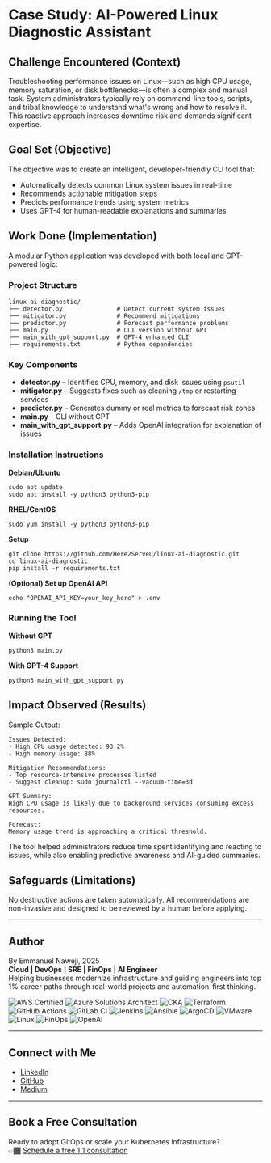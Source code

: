 # Case Study: AI-Powered Linux Diagnostic Assistant

## Challenge Encountered (Context)

Troubleshooting performance issues on Linux—such as high CPU usage, memory saturation, or disk bottlenecks—is often a complex and manual task. System administrators typically rely on command-line tools, scripts, and tribal knowledge to understand what's wrong and how to resolve it. This reactive approach increases downtime risk and demands significant expertise.

## Goal Set (Objective)

The objective was to create an intelligent, developer-friendly CLI tool that:
- Automatically detects common Linux system issues in real-time
- Recommends actionable mitigation steps
- Predicts performance trends using system metrics
- Uses GPT-4 for human-readable explanations and summaries

## Work Done (Implementation)

A modular Python application was developed with both local and GPT-powered logic:

### Project Structure

```
linux-ai-diagnostic/
├── detector.py               # Detect current system issues
├── mitigator.py              # Recommend mitigations
├── predictor.py              # Forecast performance problems
├── main.py                   # CLI version without GPT
├── main_with_gpt_support.py  # GPT-4 enhanced CLI
├── requirements.txt          # Python dependencies
```

### Key Components

- **detector.py** – Identifies CPU, memory, and disk issues using `psutil`
- **mitigator.py** – Suggests fixes such as cleaning `/tmp` or restarting services
- **predictor.py** – Generates dummy or real metrics to forecast risk zones
- **main.py** – CLI without GPT
- **main_with_gpt_support.py** – Adds OpenAI integration for explanation of issues

### Installation Instructions

**Debian/Ubuntu**
```
sudo apt update
sudo apt install -y python3 python3-pip
```

**RHEL/CentOS**
```
sudo yum install -y python3 python3-pip
```

**Setup**
```
git clone https://github.com/Here2ServeU/linux-ai-diagnostic.git
cd linux-ai-diagnostic
pip install -r requirements.txt
```

**(Optional) Set up OpenAI API**
```
echo "OPENAI_API_KEY=your_key_here" > .env
```

### Running the Tool

**Without GPT**
```
python3 main.py
```

**With GPT-4 Support**
```
python3 main_with_gpt_support.py
```

## Impact Observed (Results)

Sample Output:
```
Issues Detected:
- High CPU usage detected: 93.2%
- High memory usage: 88%

Mitigation Recommendations:
- Top resource-intensive processes listed
- Suggest cleanup: sudo journalctl --vacuum-time=3d

GPT Summary:
High CPU usage is likely due to background services consuming excess resources.

Forecast:
Memory usage trend is approaching a critical threshold.
```

The tool helped administrators reduce time spent identifying and reacting to issues, while also enabling predictive awareness and AI-guided summaries.

## Safeguards (Limitations)

No destructive actions are taken automatically. All recommendations are non-invasive and designed to be reviewed by a human before applying.

---

## Author

By Emmanuel Naweji, 2025  
**Cloud | DevOps | SRE | FinOps | AI Engineer**  
Helping businesses modernize infrastructure and guiding engineers into top 1% career paths through real-world projects and automation-first thinking.

![AWS Certified](https://img.shields.io/badge/AWS-Certified-blue?logo=amazonaws)
![Azure Solutions Architect](https://img.shields.io/badge/Azure-Solutions%20Architect-0078D4?logo=microsoftazure)
![CKA](https://img.shields.io/badge/Kubernetes-CKA-blue?logo=kubernetes)
![Terraform](https://img.shields.io/badge/IaC-Terraform-623CE4?logo=terraform)
![GitHub Actions](https://img.shields.io/badge/CI/CD-GitHub%20Actions-blue?logo=githubactions)
![GitLab CI](https://img.shields.io/badge/CI/CD-GitLab%20CI-FC6D26?logo=gitlab)
![Jenkins](https://img.shields.io/badge/CI/CD-Jenkins-D24939?logo=jenkins)
![Ansible](https://img.shields.io/badge/Automation-Ansible-red?logo=ansible)
![ArgoCD](https://img.shields.io/badge/GitOps-ArgoCD-orange?logo=argo)
![VMware](https://img.shields.io/badge/Virtualization-VMware-607078?logo=vmware)
![Linux](https://img.shields.io/badge/OS-Linux-black?logo=linux)
![FinOps](https://img.shields.io/badge/FinOps-Cost%20Optimization-green?logo=money)
![OpenAI](https://img.shields.io/badge/AI-OpenAI-ff9900?logo=openai)

---

## Connect with Me

- [LinkedIn](https://www.linkedin.com/in/ready2assist/)
- [GitHub](https://github.com/Here2ServeU)
- [Medium](https://medium.com/@here2serveyou)

---

## Book a Free Consultation

Ready to adopt GitOps or scale your Kubernetes infrastructure?  
👉🏾 [Schedule a free 1:1 consultation](https://bit.ly/letus-meet)
